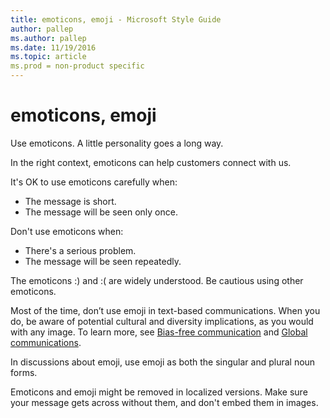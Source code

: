 ```yaml
---
title: emoticons, emoji - Microsoft Style Guide
author: pallep
ms.author: pallep
ms.date: 11/19/2016
ms.topic: article
ms.prod = non-product specific
---
```


# emoticons, emoji

Use emoticons. A little personality goes a long way.

In the right context, emoticons can help customers connect with us. 

It's OK to use emoticons carefully when:

  - The message is short.
  - The message will be seen only once.

Don't use emoticons when:

  - There's a serious problem.
  - The message will be seen repeatedly.

The emoticons :) and :( are widely understood. Be cautious using other emoticons. 

Most of the time, don’t use emoji in text-based communications. When you do, be aware of potential cultural and diversity implications, as you would with any image. To learn more, see [Bias-free communication](/style-guide/bias-free-communication) and [Global communications](/style-guide/global-communications/).

In discussions about emoji, use emoji as both the singular and plural noun forms. 

Emoticons
and emoji might be removed in localized versions. Make sure
your message gets across without them, and don't embed them in
images.
